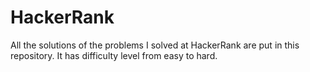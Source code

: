 # HackerRank
All the solutions of the problems I solved at HackerRank are put in this repository. It has difficulty level from easy to hard.

